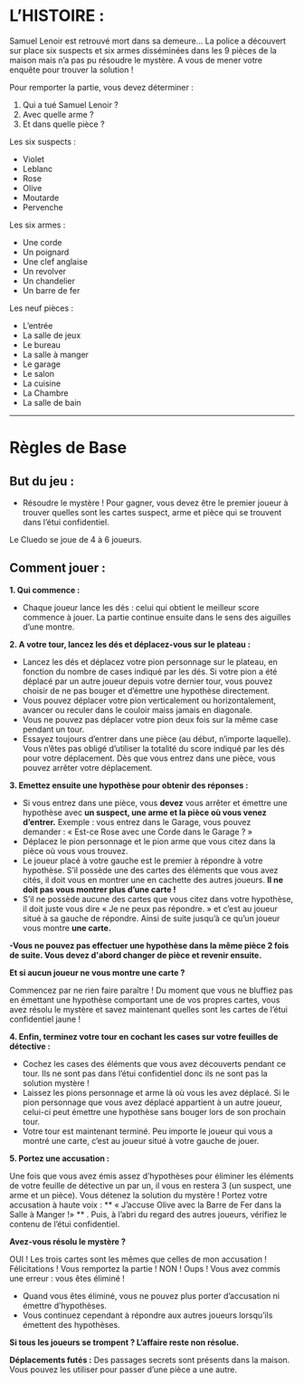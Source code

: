# L’HISTOIRE :

Samuel Lenoir est retrouvé mort dans sa demeure… La police a découvert sur place six suspects et six armes disséminées dans les 9 pièces de la maison mais n’a pas pu résoudre le mystère. A vous de mener votre enquête pour trouver la solution ! 

Pour remporter la partie, vous devez déterminer :
1. Qui a tué Samuel Lenoir ?
2. Avec quelle arme ?
3. Et dans quelle pièce ? 

Les six suspects :
- Violet
- Leblanc
- Rose
- Olive
- Moutarde
- Pervenche

Les six armes :
- Une corde
- Un poignard
- Une clef anglaise
- Un revolver
- Un chandelier
- Un barre de fer

Les neuf pièces :
- L’entrée
- La salle de jeux
- Le bureau
- La salle à manger
- Le garage
- Le salon
- La cuisine
- La Chambre
- La salle de bain

-----------------------------------------------------------------------------------------------------------------

# Règles de Base

## But du jeu :

- Résoudre le mystère ! Pour gagner, vous devez être le premier joueur à trouver quelles sont les cartes suspect, arme et pièce qui se trouvent dans l’étui confidentiel.

Le Cluedo se joue de 4 à 6 joueurs.

## Comment jouer :

**1. Qui commence :**

- Chaque joueur lance les dés : celui qui obtient le meilleur score commence à jouer. La partie continue ensuite dans le sens des aiguilles d’une montre.

**2. A votre tour, lancez les dés et déplacez-vous sur le plateau :**
- Lancez les dés et déplacez votre pion personnage sur le plateau, en fonction du nombre de cases indiqué par les dés. Si votre pion a été déplacé par un autre joueur depuis votre dernier tour, vous pouvez choisir de ne pas bouger et d’émettre une hypothèse directement.
- Vous pouvez déplacer votre pion verticalement ou horizontalement, avancer ou reculer dans le couloir maiss jamais en diagonale.
- Vous ne pouvez pas déplacer votre pion deux fois sur la même case pendant un tour.
- Essayez toujours d’entrer dans une pièce (au début, n’importe laquelle). Vous n’êtes pas obligé d’utiliser la totalité du score indiqué par les dés pour votre déplacement. Dès que vous entrez dans une pièce, vous pouvez arrêter votre déplacement.

**3. Emettez ensuite une hypothèse pour obtenir des réponses :**
- Si vous entrez dans une pièce, vous **devez** vous arrêter et émettre une hypothèse avec **un suspect, une arme et la pièce où vous venez d’entrer.**
Exemple : vous entrez dans le Garage, vous pouvez demander : « Est-ce Rose avec une Corde dans le Garage ? »
- Déplacez le pion personnage et le pion arme que vous citez dans la pièce où vous vous trouvez.
- Le joueur placé à votre gauche est le premier à répondre à votre hypothèse. S’il possède une des cartes des éléments que vous avez cités, il doit vous en montrer une en cachette des autres joueurs. **Il ne doit pas vous montrer plus d’une carte !**
- S’il ne possède aucune des cartes que vous citez dans votre hypothèse, il doit juste vous dire « Je ne peux pas répondre. » et c’est au joueur situé à sa gauche de répondre. Ainsi de suite jusqu’à ce qu’un joueur vous montre **une carte.**

**-Vous ne pouvez pas effectuer une hypothèse dans la même pièce 2 fois de suite. Vous devez d'abord changer de pièce et revenir ensuite.**

**Et si aucun joueur ne vous montre une carte ?**

Commencez par ne rien faire paraître ! Du moment que vous ne bluffiez pas en émettant une hypothèse comportant une de vos propres cartes, vous avez résolu le mystère et savez maintenant quelles sont les cartes de l’étui confidentiel jaune !

**4. Enfin, terminez votre tour en cochant les cases sur votre feuilles de détective :**
- Cochez les cases des éléments que vous avez découverts pendant ce tour. Ils ne sont pas dans l’étui confidentiel donc ils ne sont pas la solution mystère !
- Laissez les pions personnage et arme là où vous les avez déplacé. Si le pion personnage que vous avez déplacé appartient à un autre joueur, celui-ci peut émettre une hypothèse sans bouger lors de son prochain tour.
- Votre tour est maintenant terminé. Peu importe le joueur qui vous a montré une carte, c’est au joueur situé à votre gauche de jouer.

**5. Portez une accusation :**

Une fois que vous avez émis assez d’hypothèses pour éliminer les éléments de votre feuille de détective un par un, il vous en restera 3 (un suspect, une arme et un pièce). Vous détenez la solution du mystère ! Portez votre accusation à haute voix : ** « J’accuse Olive avec la Barre de Fer dans la Salle à Manger !» ** . Puis, à l’abri du regard des autres joueurs, vérifiez le contenu de l’étui confidentiel.

**Avez-vous résolu le mystère ?**

OUI ! Les trois cartes sont les mêmes que celles de mon accusation !
Félicitations ! Vous remportez la partie !
NON ! Oups ! Vous avez commis une erreur : vous êtes éliminé !
- Quand vous êtes éliminé, vous ne pouvez plus porter d’accusation ni émettre d’hypothèses.
- Vous continuez cependant à répondre aux autres joueurs lorsqu’ils émettent des hypothèses.

**Si tous les joueurs se trompent ? L’affaire reste non résolue.**

**Déplacements futés :**
Des passages secrets sont présents dans la maison. Vous pouvez les utiliser pour passer d’une pièce a une autre.
